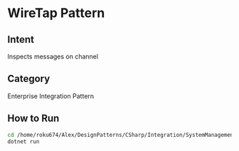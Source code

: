 # WireTap Pattern

## Intent
Inspects messages on channel

## Category
Enterprise Integration Pattern

## How to Run
```bash
cd /home/roku674/Alex/DesignPatterns/CSharp/Integration/SystemManagement/WireTap
dotnet run
```
